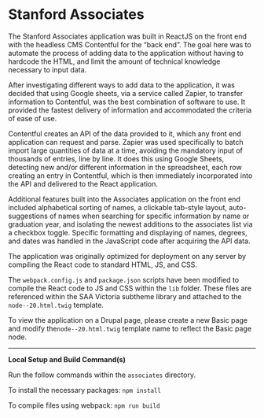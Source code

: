 # Stanford Associates

The Stanford Associates application was built in ReactJS on the front end with the headless CMS Contentful for the “back end”. The goal here was to automate the process of adding data to the application without having to hardcode the HTML, and limit the amount of technical knowledge necessary to input data.

After investigating different ways to add data to the application, it was decided that using Google sheets, via a service called Zapier, to transfer information to Contentful, was the best combination of software to use. It provided the fastest delivery of information and accommodated the criteria of ease of use.

Contentful creates an API of the data provided to it, which any front end application can request and parse. Zapier was used specifically to batch import large quantities of data at a time, avoiding the mandatory input of thousands of entries, line by line. It does this using Google Sheets, detecting new and/or different information in the spreadsheet, each row creating an entry in Contentful, which is then immediately incorporated into the API and delivered to the React application.

Additional features built into the Associates application on the front end included alphabetical sorting of names, a clickable tab-style layout, auto-suggestions of names when searching for specific information by name or graduation year, and isolating the newest additions to the associates list via a checkbox toggle. Specific formatting and displaying of names, degrees, and dates was handled in the JavaScript code after acquiring the API data.

The application was originally optimized for deployment on any server by compiling the React code to standard HTML, JS, and CSS.

The `webpack.config.js` and `package.json` scripts have been modified to compile the React code to JS and CSS within the `lib` folder. These files are referenced within the SAA Victoria subtheme library and attached to the `node--20.html.twig` template.

To view the application on a Drupal page, please create a new Basic page and modify the`node--20.html.twig` template name to reflect the Basic page node.

---

__Local Setup and Build Command(s)__

Run the follow commands within the `associates` directory.

To install the necessary packages: `npm install`

To compile files using webpack: `npm run build`


